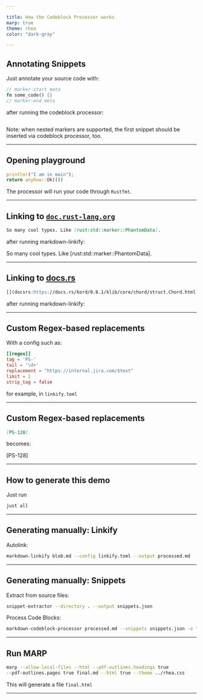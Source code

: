 ```yaml
---

title: How the Codeblock Processor works
marp: true
theme: rhea
color: "dark-gray"

---
```


## Annotating Snippets

Just annotate your source code with:

````rust
// marker-start meta
fn some_code() {}
// marker-end meta
````
after running the codeblock processor:

````rust marker:meta

````

Note: when nested markers are supported, the first snippet should be inserted via codeblock processor, too.

---

## Opening playground

````rust tag:playground-button playground-before:$"fn main() {"$ playground-after:$"}"$
println!("I am in main");
return anyhow::Ok(())
````

The processor will run your code through `Rustfmt`.

---

## Linking to [`doc.rust-lang.org`](http://doc.rust-lang.org)

````md
So many cool types. Like [rust:std::marker::PhantomData].
````

after running markdown-linkify:

So many cool types. Like [rust:std::marker::PhantomData].

---

## Linking to [docs.rs](https://docs.rs)

````md
[](docsrs:https://docs.rs/kord/0.6.1/klib/core/chord/struct.Chord.html)
````

after running markdown-linkify:

[](docsrs:https://docs.rs/kord/0.6.1/klib/core/chord/struct.Chord.html)

---

## Custom Regex-based replacements

With a config such as:

````toml
[[regex]]
tag = 'PS-'
tail = '\d+'
replacement = "https://internal.jira.com/$text"
limit = 1
strip_tag = false
````

for example, in `linkify.toml`

---

## Custom Regex-based replacements

````md
[PS-128]
````

becomes:

[PS-128]

---

## How to generate this demo

Just run

````bash
just all
````

---

## Generating manually: Linkify

Autolink:
````bash
markdown-linkify blob.md --config linkify.toml --output processed.md
````

---

## Generating manually: Snippets

Extract from source files:
````bash
snippet-extractor --directory . --output snippets.json
````

Process Code Blocks:
````bash
markdown-codeblock-processor processed.md --snippets snippets.json -o final.md
````

---

## Run MARP

````bash
marp --allow-local-files --html --pdf-outlines.headings true
--pdf-outlines.pages true final.md --html true --theme ../rhea.css
````

This will generate a file `final.html`

---
